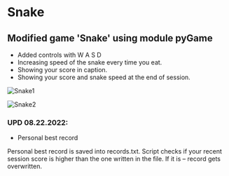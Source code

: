 # Snake
## Modified game 'Snake' using module pyGame
* Added controls with W A S D
* Increasing speed of the snake every time you eat.
* Showing your score in caption.
* Showing your score and snake speed at the end of session.

![Snake1](https://user-images.githubusercontent.com/32687696/185805410-64724afa-df10-4a41-b1e0-d7ae05ffcd19.png)

![Snake2](https://user-images.githubusercontent.com/32687696/185853182-22a6343a-ebb6-4607-83b6-4f7276df5dae.png)

### UPD 08.22.2022:
* Personal best record

Personal best record is saved into records.txt. Script checks if your recent session score is higher than the one written in the file. If it is – record gets overwritten.


